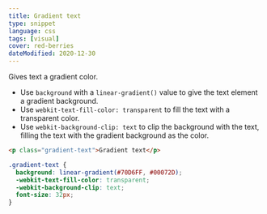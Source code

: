 ```yaml
---
title: Gradient text
type: snippet
language: css
tags: [visual]
cover: red-berries
dateModified: 2020-12-30
---
```


Gives text a gradient color.

- Use `background` with a `linear-gradient()` value to give the text element a gradient background.
- Use `webkit-text-fill-color: transparent` to fill the text with a transparent color.
- Use `webkit-background-clip: text` to clip the background with the text, filling the text with the gradient background as the color.

```html
<p class="gradient-text">Gradient text</p>
```

```css
.gradient-text {
  background: linear-gradient(#70D6FF, #00072D);
  -webkit-text-fill-color: transparent;
  -webkit-background-clip: text;
  font-size: 32px;
}
```
